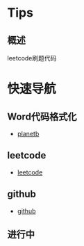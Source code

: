 # Tips

## 概述

leetcode刷题代码

# 快速导航

## Word代码格式化
- [planetb](http://www.planetb.ca/syntax-highlight-word)

## leetcode
- [leetcode](https://leetcode-cn.com/problemset/all/)

## github
- [github](https://github.com/ReimuWang/leetcode)

## 进行中